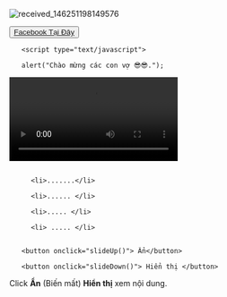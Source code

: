 ![received_146251198149576](https://user-images.githubusercontent.com/115351102/230367034-81928e42-1c66-4596-b3ed-7e12581b5c9d.jpeg)


   <div>
<button>
   <a href="https://www.facebook.com/profile.php?id=100066421973540&mibextid=ZbWKwL"> Facebook Tại Đây </a>
</button>
<div>
    
       <script type="text/javascript"> 

       alert("Chào mừng các con vợ 😎😎.");  

   </script>
   

<div>

   



<body>

   <video src="video.mp4" controls> This text will be displayed if your browser does not support embedding videos. </video>

</body>


<div>
   <html>

<head>

   <title> Try It Yourself </title>

   <style type="text/css">

      ul#demo {

         max-height: 900px;

         overflow-y: hidden;

      

         /* this will animate the element for 1

            second when its properties change */

         transition: all 1s;

      }

   </style>

</head>

<body>

   <ul id="demo">

      <li>.......</li>

      <li>...... </li>

      <li>..... </li>

      <li> ..... </li>

   </ul>

   <div>

       <button onclick="slideUp()"> Ẩn</button>

       <button onclick="slideDown()"> Hiển thị </button>

   </div>

   <p> Click <b>Ẩn</b> (Biến mất) <b>Hiển thị</b> xem nội dung. </p>

   <script>

      function slideUp() {

         var elem = document.getElementById("demo");

      

         elem.style.maxHeight = "90px";

      }
   
   
         

